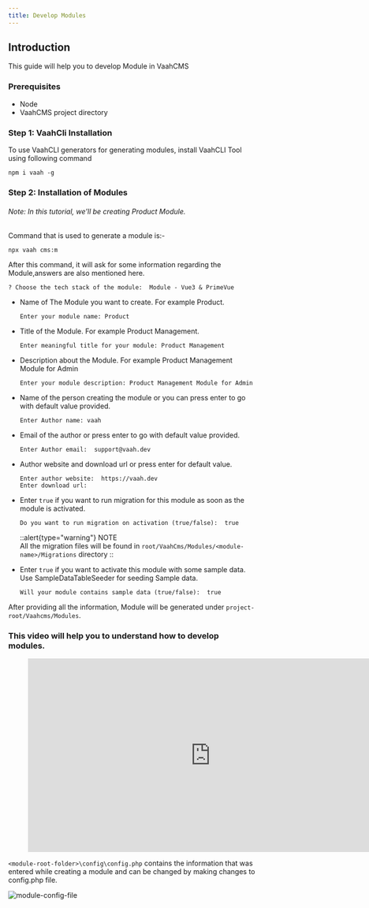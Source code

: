 ```yaml
---
title: Develop Modules
---
```


## Introduction

This guide will help you to develop Module in VaahCMS

### Prerequisites

- Node
- VaahCMS project directory


### Step 1: VaahCli Installation

To use VaahCLI generators for generating modules, install VaahCLI Tool using following command

```terminal command
npm i vaah -g
```

### Step 2: Installation of Modules

###### Note: In this tutorial, we'll be creating Product Module.

Command that is used to generate a module is:-
```terminal command
npx vaah cms:m
```
After this command, it will ask for some information
regarding the Module,answers are also mentioned here.

``` 
? Choose the tech stack of the module:  Module - Vue3 & PrimeVue
```
- Name of The Module you want to create. For example Product.
    ```
    Enter your module name: Product
    
  ```

- Title of the Module. For example Product Management.
    ```
    Enter meaningful title for your module: Product Management
    ```

- Description about the Module. For example Product Management Module for Admin
    ```
    Enter your module description: Product Management Module for Admin
    ```

- Name of the person creating the module or you can  press enter to go with default value provided.
    ```
    Enter Author name: vaah
    ```

- Email of the author or press enter to go with default value provided.
    ```
    Enter Author email:  support@vaah.dev
    ```
- Author website and download url or press enter for default value.
    ```
    Enter author website:  https://vaah.dev
    Enter download url: 
    ```
- Enter `true` if you want to run migration for this module as soon as the module
  is activated.
    ```
    Do you want to run migration on activation (true/false):  true
    ```
  ::alert{type="warning"}
  NOTE      
  All the migration files will be found in `root/VaahCms/Modules/<module-name>/Migrations` directory
  ::

- Enter `true` if you want to activate this module with some sample data. Use SampleDataTableSeeder for seeding Sample data.

    ```
    Will your module contains sample data (true/false):  true
    ```

After providing all the information, Module will be generated under `project-root/Vaahcms/Modules`.
### This video will help you to understand how to develop modules.
<figure>
<iframe width="740" height="393" src="https://www.youtube.com/embed/ngRFkrY6oes" title="VaahCMS 2.x + Vue3 | How to create module and use pre-configured vue 3 app" frameborder="0" allow="accelerometer; autoplay; clipboard-write; encrypted-media; gyroscope; picture-in-picture; web-share" allowfullscreen></iframe>
</figure>

`<module-root-folder>\config\config.php` contains the information that was entered while creating a module and can be changed by making changes to config.php file.

<img src="/images/module-config-file.png" alt="module-config-file">
